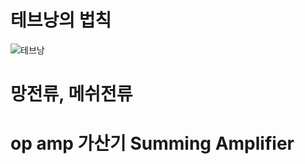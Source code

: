 # 테브낭의 법칙
![테브낭](../../assets/%ED%85%8C%EB%B8%8C%EB%82%AD%EC%9D%98%EC%A0%95%EB%A6%AC.png)

# 망전류, 메쉬전류

# op amp 가산기 Summing Amplifier